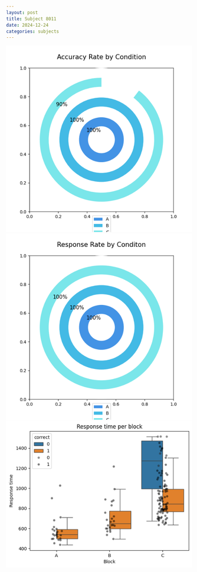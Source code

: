```yaml
---
layout: post
title: Subject 8011
date: 2024-12-24
categories: subjects
---
```


![](data/8011/run-13/8011_accuracy_rate.png)
![](data/8011/run-13/8011_response_rate.png)
![](data/8011/run-13/8011_rt.png)
